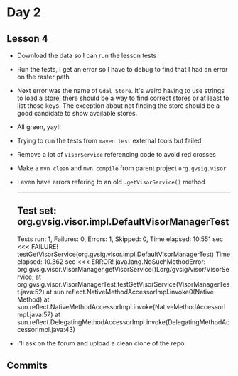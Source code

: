 Day 2
============================================

## Lesson 4

- Download the data so I can run the lesson tests
- Run the tests, I get an error so I have to debug to find that I had an error on the raster path
- Next error was the name of `Gdal Store`. It's weird having to use strings to load a store, there should be a way to find correct stores or at least to list those keys. The exception about not finding the store should be a good candidate to show available stores.
- All green, yay!!
- Trying to run the tests from `maven test` external tools but failed
- Remove a lot of `VisorService` referencing code to avoid red crosses
- Make a `mvn clean` and `mvn compile` from parent project `org.gvsig.visor`
- I even have errors refering to an old `.getVisorService()` method

	-------------------------------------------------------------------------------
	Test set: org.gvsig.visor.impl.DefaultVisorManagerTest
	-------------------------------------------------------------------------------
	Tests run: 1, Failures: 0, Errors: 1, Skipped: 0, Time elapsed: 10.551 sec <<< FAILURE!
	testGetVisorService(org.gvsig.visor.impl.DefaultVisorManagerTest)  Time elapsed: 10.362 sec  <<< ERROR!
	java.lang.NoSuchMethodError: org.gvsig.visor.VisorManager.getVisorService()Lorg/gvsig/visor/VisorService;
		at org.gvsig.visor.VisorManagerTest.testGetVisorService(VisorManagerTest.java:52)
		at sun.reflect.NativeMethodAccessorImpl.invoke0(Native Method)
		at sun.reflect.NativeMethodAccessorImpl.invoke(NativeMethodAccessorImpl.java:57)
		at sun.reflect.DelegatingMethodAccessorImpl.invoke(DelegatingMethodAccessorImpl.java:43)

- I'll ask on the forum and upload a clean clone of the repo


## Commits

